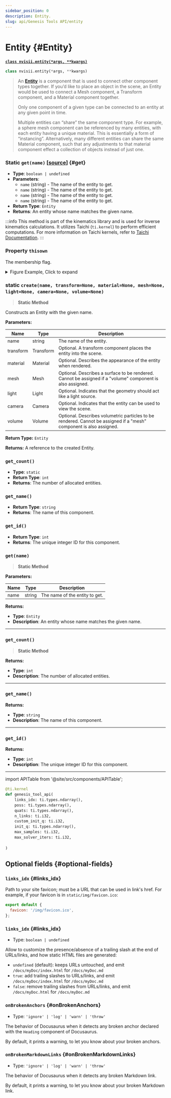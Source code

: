 ```yaml
---
sidebar_position: 0
description: Entity.
slug: api/Genesis Tools API/entity
---
```


# Entity {#Entity}

**[`class nvisii.entity(*args, **kwargs)`](https://github.com/Genesis-Embodied-AI/genesis-embodied-ai.github.io)**

```python title="nvisii.entity"
class nvisii.entity(*args, **kwargs)
```

> An [**Entity**](https://github.com/Genesis-Embodied-AI/genesis-embodied-ai.github.io) is a component that is used to connect other component types together.
> If you’d like to place an object in the scene, an Entity would be used to connect a Mesh component, a Transform component, and a Material component together.
> 
> Only one component of a given type can be connected to an entity at any given point in time.
> 
> Multiple entities can “share” the same component type. For example, a sphere mesh component can be referenced by many entities, with each entity having a unique material. This is essentially a form of “instancing”. Alternatively, many different entities can share the same Material component, such that any adjustments to that material component effect a collection of objects instead of just one.


### Static **`get(name)`** [[source](https://github.com/Genesis-Embodied-AI/genesis-embodied-ai.github.io)]  {#get}


- **Type**: `boolean | undefined`
- **Parameters**: 
    - `name` (string) - The name of the entity to get.
    - `name` (string) - The name of the entity to get.
    - `name` (string) - The name of the entity to get.
    - `name` (string) - The name of the entity to get.
- **Return Type**: `Entity`
- **Returns**: An entity whose name matches the given name.

:::info
This method is part of the kinematics library and is used for inverse kinematics calculations. It utilizes Taichi (`ti.kernel`) to perform efficient computations. For more information on Taichi kernels, refer to [Taichi Documentation](https://taichi.graphics/docs/lang/articles/advanced/kernel).
:::

### Property **`thisown`**
The membership flag.

<details>
<summary>Figure Example, Click to expand</summary>

![](../../../../website/static/img/api_example.webp)
</details>


### static **`create(name, transform=None, material=None, mesh=None, light=None, camera=None, volume=None)`**
> **Static Method**

Constructs an Entity with the given name.

**Parameters:**

| Name       | Type       | Description |
|------------|------------|-------------|
| name       | string     | The name of the entity. |
| transform  | Transform  | Optional. A transform component places the entity into the scene. |
| material   | Material   | Optional. Describes the appearance of the entity when rendered. |
| mesh       | Mesh       | Optional. Describes a surface to be rendered. Cannot be assigned if a "volume" component is also assigned. |
| light      | Light      | Optional. Indicates that the geometry should act like a light source. |
| camera     | Camera     | Optional. Indicates that the entity can be used to view the scene. |
| volume     | Volume     | Optional. Describes volumetric particles to be rendered. Cannot be assigned if a "mesh" component is also assigned. |

**Return Type:** `Entity`

**Returns:**
A reference to the created Entity.




### `get_count()`

- **Type**: `static`
- **Return Type**: `int`
- **Returns**: The number of allocated entities.

### `get_name()`

- **Return Type**: `string`
- **Returns**: The name of this component.

### `get_id()`

- **Return Type**: `int`
- **Returns**: The unique integer ID for this component.


### `get(name)`
> **Static Method**

**Parameters:**

| Name | Type   | Description                  |
|------|--------|------------------------------|
| name | string | The name of the entity to get. |

**Returns:**

- **Type**: `Entity`
- **Description**: An entity whose name matches the given name.

---

### `get_count()`
> **Static Method**

**Returns:**

- **Type**: `int`
- **Description**: The number of allocated entities.

---

### `get_name()`

**Returns:**

- **Type**: `string`
- **Description**: The name of this component.

---

### `get_id()`

**Returns:**

- **Type**: `int`
- **Description**: The unique integer ID for this component.

---
import APITable from '@site/src/components/APITable';

```python title="classnvisii.entity(*args, **kwargs)"
@ti.kernel
def genesis_tool_api(
    links_idx: ti.types.ndarray(),
    poss: ti.types.ndarray(),
    quats: ti.types.ndarray(),
    n_links: ti.i32,
    custom_init_q: ti.i32,
    init_q: ti.types.ndarray(),
    max_samples: ti.i32,
    max_solver_iters: ti.i32,

)
```

## Optional fields {#optional-fields}

### `links_idx` {#links_idx}

Path to your site favicon; must be a URL that can be used in link's href. For example, if your favicon is in `static/img/favicon.ico`:

```js title="API 1"
export default {
  favicon: '/img/favicon.ico',
};
```

### `links_idx` {#links_idx}

- Type: `boolean | undefined`

Allow to customize the presence/absence of a trailing slash at the end of URLs/links, and how static HTML files are generated:

- `undefined` (default): keeps URLs untouched, and emit `/docs/myDoc/index.html` for `/docs/myDoc.md`
- `true`: add trailing slashes to URLs/links, and emit `/docs/myDoc/index.html` for `/docs/myDoc.md`
- `false`: remove trailing slashes from URLs/links, and emit `/docs/myDoc.html` for `/docs/myDoc.md`

### `onBrokenAnchors` {#onBrokenAnchors}

- Type: `'ignore' | 'log' | 'warn' | 'throw'`

The behavior of Docusaurus when it detects any broken anchor declared with the `Heading` component of Docusaurus.

By default, it prints a warning, to let you know about your broken anchors.

### `onBrokenMarkdownLinks` {#onBrokenMarkdownLinks}

- Type: `'ignore' | 'log' | 'warn' | 'throw'`

The behavior of Docusaurus when it detects any broken Markdown link.

By default, it prints a warning, to let you know about your broken Markdown link.
